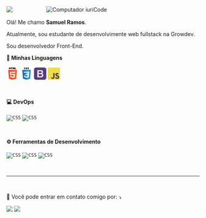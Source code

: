 
<a href="https://github.com/ProgSamuel" align="left">
  <img height="180em" src="https://github-readme-stats.vercel.app/api?username=ProgSamuel&theme=dracula&show_icons=true" />
</a>

<img src="https://raw.githubusercontent.com/MicaelliMedeiros/micaellimedeiros/master/image/computer-illustration.png" min-width="400px" max-width="400px" width="400px" align="right" alt="Computador iuriCode">

<p align="left"> 
  Olá! Me chamo <strong> Samuel Ramos</strong>.
  <br>
</p>

<p align="left"> Atualmente, sou estudante de desenvolvimente web fullstack na Growdev. </p>
<p align="left"> Sou desenvolvedor Front-End. </p>



<p align="left">
  <strong> 🚀 Minhas Linguagens </strong> <br><br>
   <code><img height="32" src="https://raw.githubusercontent.com/github/explore/80688e429a7d4ef2fca1e82350fe8e3517d3494d/topics/html/html.png" alt="HTML5"/></code>
  <code><img height="32" src="https://raw.githubusercontent.com/github/explore/80688e429a7d4ef2fca1e82350fe8e3517d3494d/topics/css/css.png" alt="CSS"/></code>
  <code><img height="32" src="https://raw.githubusercontent.com/github/explore/80688e429a7d4ef2fca1e82350fe8e3517d3494d/topics/bootstrap/bootstrap.png" alt="Bootstrap"/></code>
<code><img height="32" src="https://raw.githubusercontent.com/github/explore/80688e429a7d4ef2fca1e82350fe8e3517d3494d/topics/javascript/javascript.png" alt="Javascript"/></code>


</p>
<br>

<p>
  <strong> 💻 DevOps </strong> <br><br>
  <code><img height="32" src="https://img.shields.io/badge/-Git-333333?style=flat&logo=git" alt="CSS"/></code>
   <code><img height="32" src="https://img.shields.io/badge/-GitHub-333333?style=flat&logo=github" alt="CSS"/></code>
 </p>
 
 <br>
 <p>
  <strong>  ⚙️ Ferramentas de Desenvolvimento </strong> <br><br>
     <code><img height="32" src="https://img.shields.io/badge/-Visual%20Studio%20Code-333333?style=flat&logo=visual-studio-code&logoColor=007ACC" alt="CSS"/></code>
   <code><img height="32" src="https://img.shields.io/badge/-Figma-333333?style=flat&logo=figma&logoColor=007ACC" alt="CSS"/></code>
   <code><img height="32" src="https://img.shields.io/badge/-Trello-333333?style=flat&logo=trello&logoColor=007ACC" alt="CSS"/></code>

 </p>
 
<br>

<hr>
<br>



<p align="left">
  💌 Você pode entrar em contato comigo por: ⤵️
</p>

<p align="left">
  <a href=mailto:progsamu@gmail.com alt="Gmail">
  <img src="https://img.shields.io/badge/-Gmail-FF0000?style=flat-square&labelColor=FF0000&logo=gmail&logoColor=white&link=LINK-DO-SEU-EMAIL" /></a>

  <a href="https://www.linkedin.com/in/samuel-ramos-dev/" alt="Linkedin">
  <img src="https://img.shields.io/badge/-Linkedin-0e76a8?style=flat-square&logo=Linkedin&logoColor=white&link=LINK-DO-SEU-LINKEDIN"/></a>

</p>  

<!---
ProgSamuel/ProgSamuel is a ✨ special ✨ repository because its `README.md` (this file) appears on your GitHub profile.
You can click the Preview link to take a look at your changes.
--->
